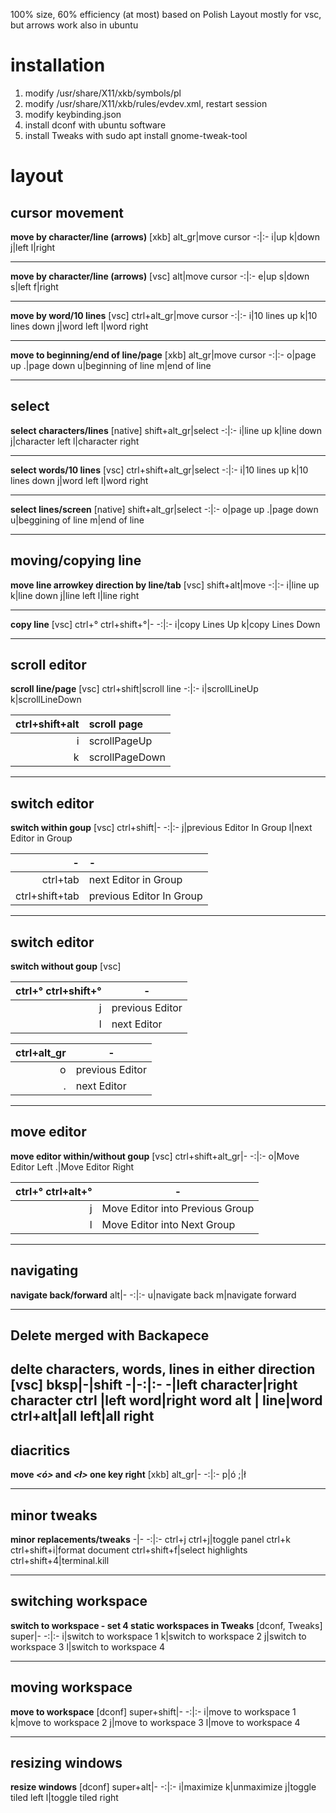 100% size, 60% efficiency (at most) 
based on Polish 
Layout mostly for vsc, but arrows work also in ubuntu

# installation
1. modify /usr/share/X11/xkb/symbols/pl
2. modify /usr/share/X11/xkb/rules/evdev.xml, restart session
3. modify keybinding.json
4. install dconf with ubuntu software
5. install Tweaks with sudo apt install gnome-tweak-tool



# layout
## cursor movement
**move by character/line (arrows)** [xkb]
alt_gr|move cursor
-:|:-
i|up
k|down
j|left
l|right

---

**move by character/line (arrows)** [vsc]
alt|move cursor
-:|:-
e|up
s|down
s|left
f|right

---

**move by word/10 lines** [vsc]
ctrl+alt_gr|move cursor
-:|:-
i|10 lines up
k|10 lines down
j|word left
l|word right

---

**move to beginning/end of line/page** [xkb]
alt_gr|move cursor
-:|:-
o|page up
.|page down
u|beginning of line
m|end of line

---

## select
**select characters/lines** [native]
shift+alt_gr|select
-:|:-
i|line up
k|line down
j|character left
l|character right

---

**select words/10 lines** [vsc]
ctrl+shift+alt_gr|select
-:|:-
i|10 lines up
k|10 lines down
j|word left
l|word right

---

**select lines/screen** [native]
shift+alt_gr|select
-:|:-
o|page up
.|page down
u|beggining of line
m|end of line

---

## moving/copying line
**move line arrowkey direction by line/tab** [vsc]
shift+alt|move
-:|:-
i|line up
k|line down
j|line left
l|line right

---

**copy line** [vsc]
ctrl+° ctrl+shift+°|-
-:|:-
i|copy Lines Up
k|copy Lines Down

---

## scroll editor
**scroll line/page** [vsc]
ctrl+shift|scroll line
-:|:-
i|scrollLineUp
k|scrollLineDown

ctrl+shift+alt|scroll page
-:|:-
i|scrollPageUp
k|scrollPageDown

---

## switch editor
**switch within goup** [vsc]
ctrl+shift|-
-:|:-
j|previous Editor In Group
l|next Editor in Group

-|-
-:|:-
ctrl+tab|next Editor in Group
ctrl+shift+tab|previous Editor In Group

---

## switch editor
**switch without goup** [vsc]

ctrl+° ctrl+shift+°|-
-:|-
j|previous Editor
l|next Editor

ctrl+alt_gr|-
-:|-
o|previous Editor
.|next Editor

---

## move editor 
**move editor within/without goup** [vsc]
ctrl+shift+alt_gr|-
-:|:-
o|Move Editor Left
.|Move Editor Right

ctrl+° ctrl+alt+°|-
-:|-
j|Move Editor into Previous Group
l|Move Editor into Next Group

---
## navigating
**navigate back/forward**
alt|-
-:|:-
u|navigate back
m|navigate forward

---

## Delete merged with Backapece
**delte characters, words, lines in either direction** [vsc]
bksp|-|shift
-|-:|:-
-|left character|right character
**ctrl** |left word|right word
**alt** | line|word
**ctrl+alt**|all left|all right
---

## diacritics
**move *<ó>* and *<ł>* one key right** [xkb]
alt_gr|-
-:|:-
p|ó
;|ł

---

## minor tweaks
**minor replacements/tweaks**
-|-
-:|:-
ctrl+j ctrl+j|toggle panel
ctrl+k ctrl+shift+i|format document
ctrl+shift+f|select highlights
ctrl+shift+4|terminal.kill

---

## switching workspace
**switch to workspace - set 4 static workspaces in Tweaks** [dconf, Tweaks]
super|-
-:|:-
i|switch to workspace 1
k|switch to workspace 2
j|switch to workspace 3
l|switch to workspace 4

---

## moving workspace
**move to workspace** [dconf]
super+shift|-
-:|:-
i|move to workspace 1
k|move to workspace 2
j|move to workspace 3
l|move to workspace 4

---

## resizing windows
**resize windows** [dconf]
super+alt|-
-:|:-
i|maximize
k|unmaximize
j|toggle tiled left
l|toggle tiled right
